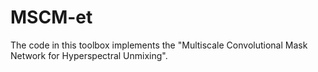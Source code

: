 # MSCM-et
The code in this toolbox implements the "Multiscale Convolutional Mask Network for Hyperspectral Unmixing".
